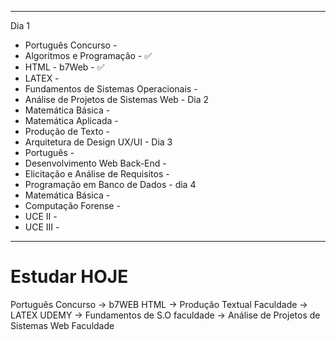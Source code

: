 
___
Dia 1 
- Português Concurso -
- Algoritmos e Programação - ✅
- HTML - b7Web - ✅
- LATEX -
- Fundamentos de Sistemas Operacionais - 
- Análise de Projetos de Sistemas Web - 
Dia 2 
- Matemática Básica -
- Matemática Aplicada -
- Produção de Texto -
- Arquitetura  de Design UX/UI -
Dia 3
- Português -
- Desenvolvimento Web Back-End -
- Elicitação e Análise de Requisitos -
- Programação em Banco de Dados -
dia 4
- Matemática Básica -
- Computação Forense -
- UCE II -
- UCE III - 
___
# Estudar HOJE
Português  Concurso -> b7WEB HTML -> Produção Textual Faculdade -> LATEX UDEMY -> Fundamentos de S.O faculdade -> Análise de Projetos de Sistemas Web Faculdade